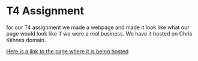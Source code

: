 # T4 Assignment

for our T4 assignment we made a webpage and made it look like what our page would look like if we were a real business. We have it hosted on Chris Kiihnes domain.

[Here is a link to the page where it is being hosted](https://chriskiihne.dev/cist/index.html)
